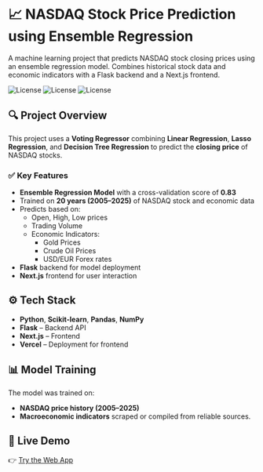 # 📈 NASDAQ Stock Price Prediction using Ensemble Regression

A machine learning project that predicts NASDAQ stock closing prices using an ensemble regression model. Combines historical stock data and economic indicators with a Flask backend and a Next.js frontend.

![License](https://img.shields.io/badge/ML-Flask-blue)
![License](https://img.shields.io/badge/Frontend-Next.js-lightgrey)
![License](https://img.shields.io/badge/Model-Ensemble%20Regressor-brightgreen)

## 🔍 Project Overview

This project uses a **Voting Regressor** combining **Linear Regression**, **Lasso Regression**, and **Decision Tree Regression** to predict the **closing price** of NASDAQ stocks.

### ✅ Key Features
- **Ensemble Regression Model** with a cross-validation score of **0.83**
- Trained on **20 years (2005–2025)** of NASDAQ stock and economic data
- Predicts based on:
  - Open, High, Low prices
  - Trading Volume
  - Economic Indicators:
    - Gold Prices
    - Crude Oil Prices
    - USD/EUR Forex rates
- **Flask** backend for model deployment
- **Next.js** frontend for user interaction

## ⚙️ Tech Stack

- **Python**, **Scikit-learn**, **Pandas**, **NumPy**
- **Flask** – Backend API
- **Next.js** – Frontend
- **Vercel** – Deployment for frontend

## 📊 Model Training

The model was trained on:
- **NASDAQ price history (2005–2025)** 
- **Macroeconomic indicators** scraped or compiled from reliable sources.


## 🚀 Live Demo

👉 [Try the Web App](https://nasdaqpriceprediction.vercel.app/)

